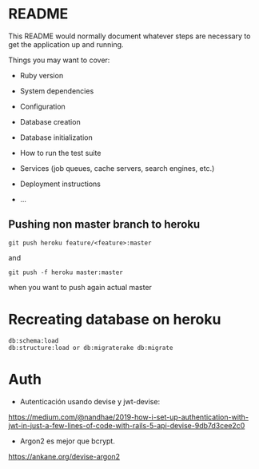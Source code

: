 # README

This README would normally document whatever steps are necessary to get the
application up and running.

Things you may want to cover:

* Ruby version

* System dependencies

* Configuration

* Database creation

* Database initialization

* How to run the test suite

* Services (job queues, cache servers, search engines, etc.)

* Deployment instructions

* ...



## Pushing non master branch to heroku

	git push heroku feature/<feature>:master

and

	git push -f heroku master:master

when you want to push again actual master


# Recreating database on heroku

	db:schema:load
	db:structure:load or db:migraterake db:migrate

# Auth 

* Autenticación usando devise y jwt-devise:

https://medium.com/@nandhae/2019-how-i-set-up-authentication-with-jwt-in-just-a-few-lines-of-code-with-rails-5-api-devise-9db7d3cee2c0

* Argon2 es mejor que bcrypt.

https://ankane.org/devise-argon2